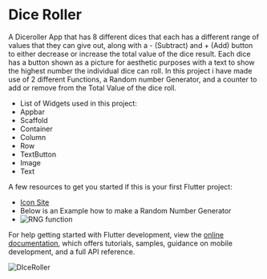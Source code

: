 # Dice Roller

A Diceroller App that has 8 different dices that each has a different range of values that they can give out, along with a - (Subtract) and + (Add) button to either decrease or increase the total value of the dice result.
Each dice has a button shown as a picture for aesthetic purposes with a text to show the highest number the individual dice can roll. In this project i have made use of 2 different Functions, a Random number Generator, and a counter to add or remove from the Total Value of the dice roll.
* List of Widgets used in this project:
* Appbar
* Scaffold
* Container
* Column
* Row
* TextButton
* Image
* Text
  



A few resources to get you started if this is your first Flutter project:

- [Icon Site](https://game-icons.net/)
- Below is an Example how to make a Random Number Generator
- ![RNG function](https://github.com/Liander2/Dice-Roller/assets/150666994/e05ef342-c951-40cd-88f4-a7a6950408d9)




For help getting started with Flutter development, view the
[online documentation](https://docs.flutter.dev/), which offers tutorials,
samples, guidance on mobile development, and a full API reference.

![DIceRoller](https://github.com/Liander2/Dice-Roller/assets/150666994/fb82c3b3-13a7-4c0c-a84f-bb85faa7eaf9)
